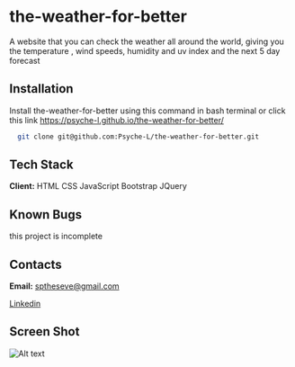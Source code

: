 # the-weather-for-better
A website that you can check the weather all around the world, giving you the temperature , wind speeds, humidity and uv index and the next 5 day forecast
## Installation


Install the-weather-for-better using this command in bash terminal or click this link https://psyche-l.github.io/the-weather-for-better/

```bash
  git clone git@github.com:Psyche-L/the-weather-for-better.git
```
 
## Tech Stack

**Client:** HTML CSS JavaScript Bootstrap JQuery 




## Known Bugs
this project is incomplete


## Contacts

**Email:** sptheseve@gmail.com

[Linkedin](https://www.linkedin.com/in/psyche-laveau-280b78229/)
## Screen Shot

![Alt text](/relative/path/to/img.jpg?raw=true "Optional Title")
